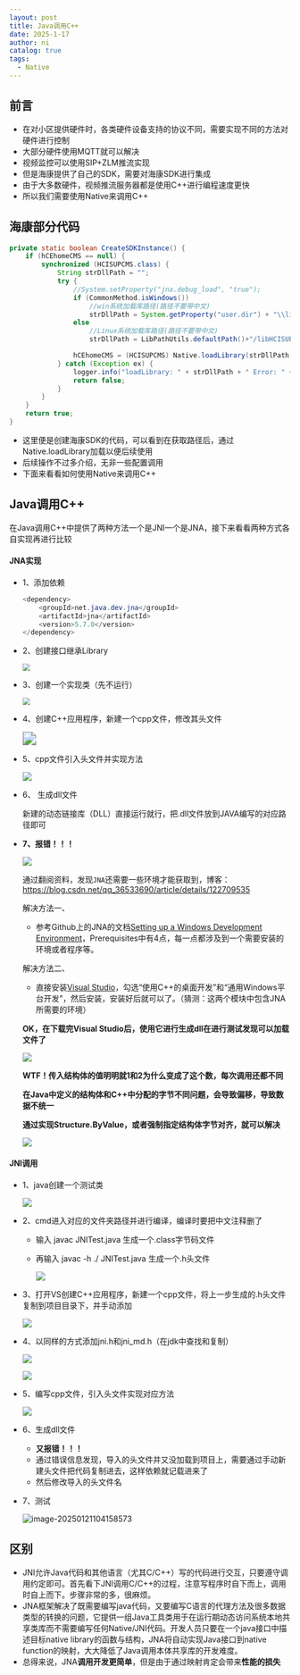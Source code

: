 ```yaml
---
layout: post
title: Java调用C++
date: 2025-1-17
author: ni
catalog: true
tags:
  - Native
---
```


## 前言

- 在对小区提供硬件时，各类硬件设备支持的协议不同，需要实现不同的方法对硬件进行控制
- 大部分硬件使用MQTT就可以解决
- 视频监控可以使用SIP+ZLM推流实现
- 但是海康提供了自己的SDK，需要对海康SDK进行集成
- 由于大多数硬件，视频推流服务器都是使用C++进行编程速度更快
- 所以我们需要使用Native来调用C++

## 海康部分代码

```java
private static boolean CreateSDKInstance() {
    if (hCEhomeCMS == null) {
        synchronized (HCISUPCMS.class) {
            String strDllPath = "";
            try {
                //System.setProperty("jna.debug_load", "true");
                if (CommonMethod.isWindows())
                    //win系统加载库路径(路径不要带中文)
                    strDllPath = System.getProperty("user.dir") + "\\lib\\HCISUPCMS.dll";
                else
                    //Linux系统加载库路径(路径不要带中文)
                    strDllPath = LibPathUtils.defaultPath()+"/libHCISUPCMS.so";

                hCEhomeCMS = (HCISUPCMS) Native.loadLibrary(strDllPath, HCISUPCMS.class);
            } catch (Exception ex) {
                logger.info("loadLibrary: " + strDllPath + " Error: " + ex.getMessage());
                return false;
            }
        }
    }
    return true;
}
```

- 这里便是创建海康SDK的代码，可以看到在获取路径后，通过Native.loadLibrary加载以便后续使用
- 后续操作不过多介绍，无非一些配置调用
- 下面来看看如何使用Native来调用C++

## Java调用C++

在Java调用C++中提供了两种方法一个是JNI一个是JNA，接下来看看两种方式各自实现再进行比较

#### JNA实现

- 1、添加依赖

  ```java
  <dependency>
      <groupId>net.java.dev.jna</groupId>
      <artifactId>jna</artifactId>
      <version>5.7.0</version>
  </dependency>
  ```

  

- 2、创建接口继承Library

  <img src="https://nihhh1-blog.oss-cn-beijing.aliyuncs.com/my-blog/JNA%26JNI/Snipaste_2025-01-17_14-11-08.png" style="zoom:80%;" />

- 3、创建一个实现类（先不运行）

  <img src="https://nihhh1-blog.oss-cn-beijing.aliyuncs.com/my-blog/JNA%26JNI/Snipaste_2025-01-17_14-15-26.png" style="zoom:80%;" />

- 4、创建C++应用程序，新建一个cpp文件，修改其头文件

  <img src="https://nihhh1-blog.oss-cn-beijing.aliyuncs.com/my-blog/JNA%26JNI/Snipaste_2025-01-20_17-12-56.png" style="zoom:150%;" />

- 5、cpp文件引入头文件并实现方法

  ![](https://nihhh1-blog.oss-cn-beijing.aliyuncs.com/my-blog/JNA%26JNI/Snipaste_2025-01-17_14-11-08.png)

- 6、 生成dll文件

  新建的动态链接库（DLL）直接运行就行，把.dll文件放到JAVA编写的对应路径即可

- **7、报错！！！**

  ![](https://nihhh1-blog.oss-cn-beijing.aliyuncs.com/my-blog/JNA%26JNI/Snipaste_2025-01-20_15-03-08.png)

  通过翻阅资料，发现`JNA`还需要一些环境才能获取到，博客：https://blog.csdn.net/qq_36533690/article/details/122709535

  解决方法一、

  - 参考Github上的JNA的文档[Setting up a Windows Development Environment](https://github.com/java-native-access/jna/blob/master/www/WindowsDevelopmentEnvironment.md)，Prerequisites中有4点，每一点都涉及到一个需要安装的环境或者程序等。

  解决方法二、

  - 直接安装[Visual Studio](https://visualstudio.microsoft.com/zh-hans/vs/)，勾选“使用C++的桌面开发”和“通用Windows平台开发”，然后安装，安装好后就可以了。（猜测：这两个模块中包含JNA所需要的环境）

  **OK，在下载完Visual Studio后，使用它进行生成dll在进行测试发现可以加载文件了**

  ![](https://nihhh1-blog.oss-cn-beijing.aliyuncs.com/my-blog/JNA%26JNI/Snipaste_2025-01-20_17-27-15.png)

  **WTF！传入结构体的值明明就1和2为什么变成了这个数，每次调用还都不同**

  **在Java中定义的结构体和C++中分配的字节不同问题，会导致偏移，导致数据不统一**

  **通过实现Structure.ByValue，或者强制指定结构体字节对齐，就可以解决**

  ![](https://nihhh1-blog.oss-cn-beijing.aliyuncs.com/my-blog/JNA%26JNI/Snipaste_2025-01-20_17-34-44.png)

  

#### JNI调用

- 1、java创建一个测试类

  ![](https://nihhh1-blog.oss-cn-beijing.aliyuncs.com/my-blog/JNA%26JNI/Snipaste_2025-01-21_10-24-01.png)

- 2、cmd进入对应的文件夹路径并进行编译，编译时要把中文注释删了

  - 输入 javac JNITest.java 生成一个.class字节码文件

  - 再输入 javac -h ./ JNITest.java 生成一个.h头文件

    ![](https://nihhh1-blog.oss-cn-beijing.aliyuncs.com/my-blog/JNA%26JNI/Snipaste_2025-01-20_17-46-42.png)

- 3、打开VS创建C++应用程序，新建一个cpp文件，将上一步生成的.h头文件复制到项目目录下，并手动添加 

  ![](https://nihhh1-blog.oss-cn-beijing.aliyuncs.com/my-blog/JNA%26JNI/Snipaste_2025-01-21_10-24-27.png)

- 4、以同样的方式添加jni.h和jni_md.h（在jdk中查找和复制）

  ![](https://nihhh1-blog.oss-cn-beijing.aliyuncs.com/my-blog/JNA%26JNI/Snipaste_2025-01-20_17-50-52.png)

  ![](https://nihhh1-blog.oss-cn-beijing.aliyuncs.com/my-blog/JNA%26JNI/Snipaste_2025-01-21_10-24-35.png)

- 5、编写cpp文件，引入头文件实现对应方法

  ![](https://nihhh1-blog.oss-cn-beijing.aliyuncs.com/my-blog/JNA%26JNI/Snipaste_2025-01-21_10-24-15.png)

- 6、生成dll文件

  - **又报错！！！**
  - 通过错误信息发现，导入的头文件并又没加载到项目上，需要通过手动新建头文件把代码复制进去，这样依赖就记载进来了
  - 然后修改导入的头文件名

- 7、测试

  ![image-20250121104158573](https://nihhh1-blog.oss-cn-beijing.aliyuncs.com/my-blog/JNA%26JNI/Snipaste_2025-01-22_08-44-15.png)

## 区别

- JNI允许Java代码和其他语言（尤其C/C++）写的代码进行交互，只要遵守调用约定即可。首先看下JNI调用C/C++的过程，注意写程序时自下而上，调用时自上而下。步骤非常的多，很麻烦。
- JNA框架解决了既需要编写java代码，又要编写C语言的代理方法及很多数据类型的转换的问题，它提供一组Java工具类用于在运行期动态访问系统本地共享类库而不需要编写任何Native/JNI代码。开发人员只要在一个java接口中描述目标native library的函数与结构，JNA将自动实现Java接口到native function的映射，大大降低了Java调用本体共享库的开发难度。
- 总得来说，JNA**调用开发更简单**，但是由于通过映射肯定会带来**性能的损失**





​		





